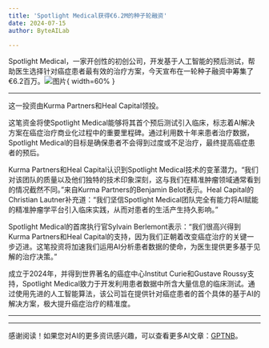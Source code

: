 ```yaml
---
title: 'Spotlight Medical获得€6.2M的种子轮融资'
date: 2024-07-15
author: ByteAILab

---
```


Spotlight Medical，一家开创性的初创公司，开发基于人工智能的预后测试，帮助医生选择针对癌症患者最有效的治疗方案，今天宣布在一轮种子融资中筹集了€6.2百万。![图片](https://ai-techpark.com/wp-content/uploads/2024/07/Spotlight-960x540.jpg){ width=60% }

---
这一投资由Kurma Partners和Heal Capital领投。

这笔资金将使Spotlight Medical能够将其首个预后测试引入临床，标志着AI解决方案在癌症治疗商业化过程中的重要里程碑。通过利用数十年来患者治疗数据，Spotlight Medical的目标是确保患者不会得到过度或不足治疗，最终提高癌症患者的预后。

Kurma Partners和Heal Capital认识到Spotlight Medical技术的变革潜力。“我们对该团队的质量以及他们独特的技术印象深刻，这与我们在精准肿瘤领域通常看到的情况截然不同。”来自Kurma Partners的Benjamin Belot表示。Heal Capital的Christian Lautner补充道：“我们坚信Spotlight Medical团队完全有能力将AI赋能的精准肿瘤学平台引入临床实践，从而对患者的生活产生持久影响。”

Spotlight Medical的首席执行官Sylvain Berlemont表示：“我们很高兴得到Kurma Partners和Heal Capital的支持，因为我们正朝着改变癌症治疗的关键一步迈进。这笔投资将加速我们运用AI分析患者数据的使命，为医生提供更多基于见解的治疗决策。”

成立于2024年，并得到世界著名的癌症中心Institut Curie和Gustave Roussy支持，Spotlight Medical致力于开发利用患者数据中所含大量信息的临床测试。通过使用先进的人工智能算法，该公司旨在提供针对癌症患者的首个具体的基于AI的解决方案，极大提升癌症治疗的精准度。

---
---
感谢阅读！如果您对AI的更多资讯感兴趣，可以查看更多AI文章：[GPTNB](https://gptnb.com)。